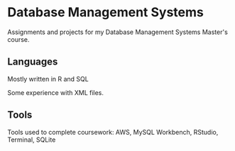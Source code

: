 # Database Management Systems 

Assignments and projects for my Database Management Systems Master's course. 

## Languages 

Mostly written in R and SQL 

Some experience with XML files. 

## Tools

Tools used to complete coursework:
AWS, MySQL Workbench, RStudio, Terminal, SQLite 
